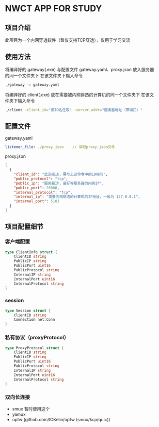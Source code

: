 # NWCT APP FOR STUDY

## 项目介绍

此项目为一个内网穿透软件（暂仅支持TCP穿透），仅用于学习交流

## 使用方法

将编译好的 gateway(.exe) 与配置文件 gateway.yaml、proxy.json 放入服务器的同一个文件夹下
在该文件夹下输入命令

```bash
./gateway -c gateway.yaml
```

将编译好的 client(.exe) 放在需要被内网穿透的计算机的同一个文件夹下
在该文件夹下输入命令

```bash
./client -client_id="该ID名任取" -server_addr="服务器地址（带端口）"
```

## 配置文件

gateway.yaml

```yaml
listener_file: ./proxy.json    // 读取proxy.json文件
```

proxy.json

```json
[
  {
    "client_id": "此连接ID，需与上述命令中的ID相同", 
    "public_protocol": "tcp",
    "public_ip": "服务器IP，最好写服务器的内网IP",
    "public_port": 20000, 
    "internal_protocol": "tcp",
    "internal_ip": "需要内网穿透的计算机的IP地址，一般为 127.0.0.1",
    "internal_port": 5101
  }
]
```

## 项目配置细节

### 客户端配置

```Go
type ClientInfo struct {
    ClientID string
    PublicIP string
    PublicPort uint16
    PublicProtocol string
    InternalIP string
    InternalPort uint16
    InternalProtocol string
}
```

### session

```Go
type Session struct {
    ClientID string
    Connection net.Conn
}
```

### 私有协议（proxyProtocol）

```Go
type ProxyProtocol struct {
    ClientID string
    PublicIP string
    PublicPort uint16
    PublicProtocol string
    InternalIP string
    InternalPort uint16
    InternalProtocol string
}
```
### 双向长连接

- smux 暂时使用这个
- yamux
- optw (github.com/ICKelin/optw (smux/kcp/quic))
